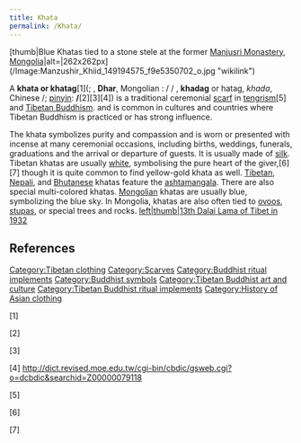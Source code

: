 ```yaml
---
title: Khata
permalink: /Khata/
---
```


[thumb\|Blue Khatas tied to a stone stele at the former [Manjusri
Monastery](Manjusri_Monastery "wikilink"),
[Mongolia](/Mongolia "wikilink")\|alt=\|262x262px](/Image:Manzushir_Khiid_149194575_f9e5350702_o.jpg "wikilink")

A **khata or khatag**[1](; , **Dhar**, Mongolian : / / , **khadag** or
hatag, *khada*, Chinese /; [pinyin](/pinyin "wikilink"):
****/****[2][3][4]) is a traditional ceremonial
[scarf](/scarf "wikilink") in [tengrism](/tengrism "wikilink")[5] and
[Tibetan Buddhism](/Tibetan_Buddhism "wikilink"). and is common in
cultures and countries where Tibetan Buddhism is practiced or has strong
influence.

The khata symbolizes purity and compassion and is worn or presented with
incense at many ceremonial occasions, including births, weddings,
funerals, graduations and the arrival or departure of guests. It is
usually made of [silk](/silk "wikilink"). Tibetan khatas are usually
[white](/white "wikilink"), symbolising the pure heart of the
giver,[6][7] though it is quite common to find yellow-gold khata as
well. [Tibetan](/Tibet "wikilink"), [Nepali](/Nepal "wikilink"), and
[Bhutanese](/Bhutan "wikilink") khatas feature the
[ashtamangala](/ashtamangala "wikilink"). There are also special
multi-colored khatas. [Mongolian](/Mongolia "wikilink") khatas are
usually blue, symbolizing the blue sky. In Mongolia, khatas are also
often tied to [ovoos](/ovoo "wikilink"), [stupas](/stupa "wikilink"), or
special trees and rocks. [left\|thumb\|13th Dalai Lama of Tibet in
1932](/File:13th_Dalai_Lama_in_1932.jpg "wikilink")

## References

[Category:Tibetan clothing](/Category:Tibetan_clothing "wikilink")
[Category:Scarves](/Category:Scarves "wikilink") [Category:Buddhist
ritual implements](/Category:Buddhist_ritual_implements "wikilink")
[Category:Buddhist symbols](/Category:Buddhist_symbols "wikilink")
[Category:Tibetan Buddhist art and
culture](/Category:Tibetan_Buddhist_art_and_culture "wikilink")
[Category:Tibetan Buddhist ritual
implements](/Category:Tibetan_Buddhist_ritual_implements "wikilink")
[Category:History of Asian
clothing](/Category:History_of_Asian_clothing "wikilink")

[1]

[2]

[3]

[4] <http://dict.revised.moe.edu.tw/cgi-bin/cbdic/gsweb.cgi?o=dcbdic&searchid=Z00000079118>

[5]

[6]

[7]